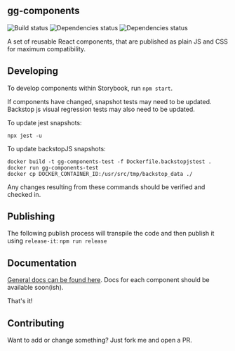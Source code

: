 ## gg-components

![Build status](https://github.com/georgegillams/gg-components/workflows/CI/badge.svg)
![Dependencies status](https://img.shields.io/david/georgegillams/gg-components)
![Dependencies status](https://img.shields.io/librariesio/release/npm/gg-components)

A set of reusable React components, that are published as plain JS and CSS for maximum compatibility.

## Developing

To develop components within Storybook, run `npm start`.

If components have changed, snapshot tests may need to be updated. Backstop js visual regression tests may also need to be updated.

To update jest snapshots:

```
npx jest -u
```

To update backstopJS snapshots:

```
docker build -t gg-components-test -f Dockerfile.backstopjstest .
docker run gg-components-test
docker cp DOCKER_CONTAINER_ID:/usr/src/tmp/backstop_data ./
```

Any changes resulting from these commands should be verified and checked in.

## Publishing

The following publish process will transpile the code and then publish it using `release-it`:
`npm run release`

## Documentation

[General docs can be found here](https://github.com/georgegillams/gg-components/tree/main/docs). Docs for each component should be available soon(ish).

That's it!

## Contributing

Want to add or change something? Just fork me and open a PR.
